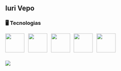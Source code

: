 <!-- Cabeçalho -->
## Iuri Vepo

### :desktop_computer: Tecnologias
<img src="https://cdn.jsdelivr.net/gh/devicons/devicon@latest/icons/html5/html5-original-wordmark.svg" width="60px">&nbsp;&nbsp;&nbsp;<img src="https://cdn.jsdelivr.net/gh/devicons/devicon@latest/icons/css3/css3-original-wordmark.svg" width="60px">&nbsp;&nbsp;&nbsp;<img src="https://cdn.jsdelivr.net/gh/devicons/devicon@latest/icons/javascript/javascript-original.svg" width="60px">&nbsp;&nbsp;&nbsp;<img src="https://cdn.jsdelivr.net/gh/devicons/devicon@latest/icons/php/php-original.svg" width="60px">&nbsp;&nbsp;&nbsp;<img src="https://cdn.jsdelivr.net/gh/devicons/devicon@latest/icons/mysql/mysql-original-wordmark.svg" width="60px">

### <img src="https://cdn.jsdelivr.net/gh/devicons/devicon@latest/icons/linkedin/linkedin-original-wordmark.svg" />
          
<!--
**iurilvepo/iurilvepo** is a ✨ _special_ ✨ repository because its `README.md` (this file) appears on your GitHub profile.

Here are some ideas to get you started:

- 🔭 I’m currently working on ...
- 🌱 I’m currently learning ...
- 👯 I’m looking to collaborate on ...
- 🤔 I’m looking for help with ...
- 💬 Ask me about ...
- 📫 How to reach me: ...
- 😄 Pronouns: ...
- ⚡ Fun fact: ...
-->
